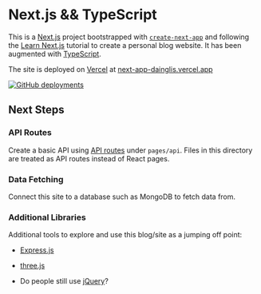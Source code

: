 # Next.js && TypeScript

This is a [Next.js](https://nextjs.org/) project bootstrapped with [`create-next-app`](https://github.com/vercel/next.js/tree/canary/packages/create-next-app) and following the [Learn Next.js](https://nextjs.org/learn/foundations/about-nextjs?utm_source=next-site&utm_medium=nav-cta&utm_campaign=next-website) tutorial to create a personal blog website. It has been augmented with [TypeScript](https://www.typescriptlang.org/).

The site is deployed on [Vercel](https://vercel.com/new?utm_medium=default-template&filter=next.js&utm_source=create-next-app&utm_campaign=create-next-app-readme) at [next-app-dainglis.vercel.app](https://next-app-dainglis.vercel.app/)

[![GitHub deployments](https://img.shields.io/github/deployments/dainglis/next-app/Production?label=next-app&logo=vercel&color=blue)](https://next-app-dainglis.vercel.app/)


## Next Steps
### API Routes

Create a basic API using [API routes](https://nextjs.org/docs/api-routes/introduction) under `pages/api`. Files in this directory are treated as API routes instead of React pages.

### Data Fetching

Connect this site to a database such as MongoDB to fetch data from.


### Additional Libraries

Additional tools to explore and use this blog/site as a jumping off point:

* [Express.js](https://expressjs.com/)

* [three.js](https://threejs.org/)

* Do people still use [jQuery](https://jquery.com/)?